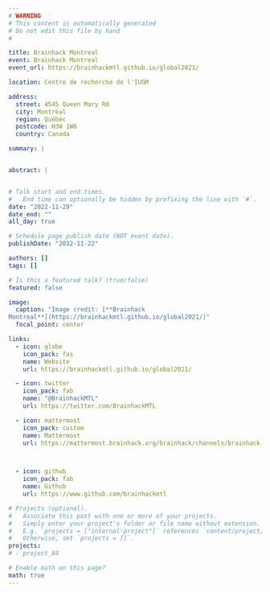 ```yaml
---
# WARNING
# This content is automatically generated
# Do not edit this file by hand
#

title: Brainhack Montreal
event: Brainhack Montreal
event_url: https://brainhackmtl.github.io/global2021/

location: Centre de recherche de l'IUGM

address:
  street: 4545 Queen Mary Rd
  city: Montréal
  region: Québec
  postcode: H3W 1W6
  country: Canada

summary: |


abstract: |


# Talk start and end times.
#   End time can optionally be hidden by prefixing the line with `#`.
date: "2022-11-29"
date_end: ""
all_day: true

# Schedule page publish date (NOT event date).
publishDate: "2032-11-22"

authors: []
tags: []

# Is this a featured talk? (true/false)
featured: false

image:
  caption: "Image credit: [**Brainhack
Montreal**](https://brainhackmtl.github.io/global2021/)"
  focal_point: center

links:
  - icon: globe
    icon_pack: fas
    name: Website
    url: https://brainhackmtl.github.io/global2021/

  - icon: twitter
    icon_pack: fab
    name: "@BrainhackMTL"
    url: https://twitter.com/BrainhackMTL

  - icon: mattermost
    icon_pack: custom
    name: Mattermost
    url: https://mattermost.brainhack.org/brainhack/channels/brainhack-mtl-2021



  - icon: github
    icon_pack: fab
    name: Github
    url: https://www.github.com/brainhackmtl

# Projects (optional).
#   Associate this post with one or more of your projects.
#   Simply enter your project's folder or file name without extension.
#   E.g. `projects = ["internal-project"]` references `content/project/deep-learning/index.md`.
#   Otherwise, set `projects = []`.
projects:
# - project_84

# Enable math on this page?
math: true
---
```


